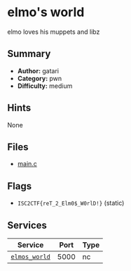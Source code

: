 # elmo's world
elmo loves his muppets and libz

## Summary
- **Author:** gatari
- **Category:** pwn
- **Difficulty:** medium


## Hints
None

## Files
- [main.c](dist/elmos_world.zip)

## Flags
- `ISC2CTF{reT_2_Elm0$_W0rlD!}` (static)

## Services
| Service | Port | Type |
| ------- | ---- | ---- |
| [`elmos_world`](service/elmos_world) | 5000 | nc |
